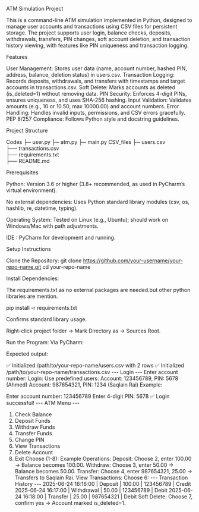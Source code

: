 ATM Simulation Project

This is a command-line ATM simulation implemented in Python, designed to manage user accounts and transactions using CSV files for persistent storage. The project supports user login, balance checks, deposits, withdrawals, transfers, PIN changes, soft account deletion, and transaction history viewing, with features like PIN uniqueness and transaction logging.

Features

User Management: Stores user data (name, account number, hashed PIN, address, balance, deletion status) in users.csv.
Transaction Logging: Records deposits, withdrawals, and transfers with timestamps and target accounts in transactions.csv.
Soft Delete: Marks accounts as deleted (is_deleted=1) without removing data.
PIN Security: Enforces 4-digit PINs, ensures uniqueness, and uses SHA-256 hashing.
Input Validation: Validates amounts (e.g., 10 or 10.50, max 10000.00) and account numbers.
Error Handling: Handles invalid inputs, permissions, and CSV errors gracefully.
PEP 8/257 Compliance: Follows Python style and docstring guidelines.

Project Structure

Codes
    ├─ user.py 
    ├─ atm.py 
    ├─ main.py 
CSV_files
    ├─ users.csv  
    ├── transactions.csv  
├── requirements.txt  
├── README.md         

Prerequisites

Python: Version 3.6 or higher (3.8+ recommended, as used in PyCharm’s virtual environment).

No external dependencies: Uses Python standard library modules (csv, os, hashlib, re, datetime, typing).

Operating System: Tested on Linux (e.g., Ubuntu); should work on Windows/Mac with path adjustments.

IDE : PyCharm for development and running.

Setup Instructions

Clone the Repository:
git clone https://github.com/your-username/your-repo-name.git
cd your-repo-name

Install Dependencies:

The requirements.txt as no external packages are needed.but other python libraries are mention.

pip install -r requirements.txt

Confirms standard library usage.

Right-click project folder → Mark Directory as → Sources Root.

Run the Program:
Via PyCharm:

Expected output:

✅ Initialized /path/to/your-repo-name/users.csv with 2 rows
✅ Initialized /path/to/your-repo-name/transactions.csv
--- Login ---
Enter account number:
Login:
Use predefined users:
Account: 123456789, PIN: 5678 (Ahmed)
Account: 987654321, PIN: 1234 (Saqlain Rai)
Example:

Enter account number: 123456789
Enter 4-digit PIN: 5678
✅ Login successful!
--- ATM Menu ---
1. Check Balance
2. Deposit Funds
3. Withdraw Funds
4. Transfer Funds
5. Change PIN
6. View Transactions
7. Delete Account
8. Exit
Choose (1-8):
Example Operations:
Deposit: Choose 2, enter 100.00 → Balance becomes 100.00.
Withdraw: Choose 3, enter 50.00 → Balance becomes 50.00.
Transfer: Choose 4, enter 987654321, 25.00 → Transfers to Saqlain Rai.
View Transactions: Choose 6:
--- Transaction History ---
2025-06-24 16:16:00 | Deposit | 100.00 | 123456789 | Credit
2025-06-24 16:17:00 | Withdrawal | 50.00 | 123456789 | Debit
2025-06-24 16:18:00 | Transfer | 25.00 | 987654321 | Debit
Soft Delete: Choose 7, confirm yes → Account marked is_deleted=1.
